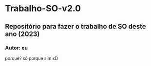 # Trabalho-SO-v2.0
## Repositório para fazer o trabalho de SO deste ano (2023)
### Autor: eu

porquê? só porque sim xD
